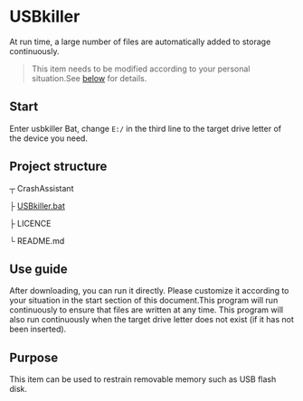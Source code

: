 # USBkiller

At run time, a large number of files are automatically added to storage continuously.

> This item needs to be modified according to your personal situation.See [below](#Start) for details.

## Start

Enter usbkiller Bat, change `E:/` in the third line to the target drive letter of the device you need.

## Project structure

┬ CrashAssistant

├ [USBkiller.bat](https://github.com/BatTechnology/USBkiller/blob/main/USBkiller.BAT)

├ LICENCE

└ README.md

## Use guide

After downloading, you can run it directly. Please customize it according to your situation in the start section of this document.This program will run continuously to ensure that files are written at any time. This program will also run continuously when the target drive letter does not exist (if it has not been inserted).

## Purpose

This item can be used to restrain removable memory such as USB flash disk.
